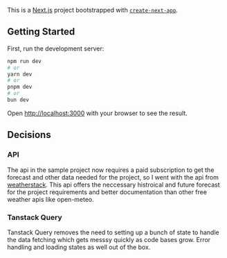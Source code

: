 This is a [Next.js](https://nextjs.org) project bootstrapped with [`create-next-app`](https://nextjs.org/docs/app/api-reference/cli/create-next-app).

## Getting Started

First, run the development server:

```bash
npm run dev
# or
yarn dev
# or
pnpm dev
# or
bun dev
```

Open [http://localhost:3000](http://localhost:3000) with your browser to see the result.


## Decisions 

### API 
The api in the sample project now requires a paid subscription to get the forecast and other data needed for the project, so I went with the api from [weatherstack](https://weatherstack.com).
This api offers the neccessary histroical and future forecast for the project requirements and better documentation than other free weather apis like open-meteo. 

### Tanstack Query
Tanstack Query removes the need to setting up a bunch of state to handle the data fetching which gets messsy quickly as code bases grow. Error handling and loading states as well out of the box. 
